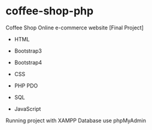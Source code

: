 # coffee-shop-php
Coffee Shop Online e-commerce website [Final Project]

- HTML
- Bootstrap3
- Bootstrap4
- CSS

- PHP PDO
- SQL
- JavaScript

Running project with XAMPP
Database use phpMyAdmin
